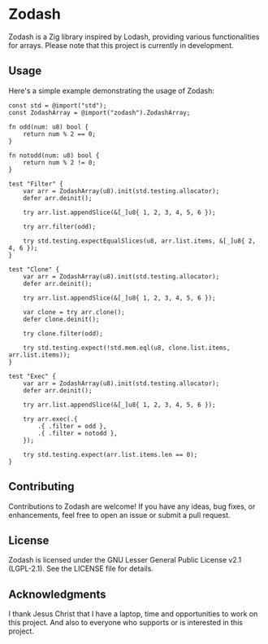 # Zodash

Zodash is a Zig library inspired by Lodash, providing various functionalities for arrays. Please note that this project is currently in development.

## Usage

Here's a simple example demonstrating the usage of Zodash:

```zig
const std = @import("std");
const ZodashArray = @import("zodash").ZodashArray;

fn odd(num: u8) bool {
    return num % 2 == 0;
}

fn notodd(num: u8) bool {
    return num % 2 != 0;
}

test "Filter" {
    var arr = ZodashArray(u8).init(std.testing.allocator);
    defer arr.deinit();

    try arr.list.appendSlice(&[_]u8{ 1, 2, 3, 4, 5, 6 });

    try arr.filter(odd);

    try std.testing.expectEqualSlices(u8, arr.list.items, &[_]u8{ 2, 4, 6 });
}

test "Clone" {
    var arr = ZodashArray(u8).init(std.testing.allocator);
    defer arr.deinit();

    try arr.list.appendSlice(&[_]u8{ 1, 2, 3, 4, 5, 6 });

    var clone = try arr.clone();
    defer clone.deinit();

    try clone.filter(odd);

    try std.testing.expect(!std.mem.eql(u8, clone.list.items, arr.list.items));
}

test "Exec" {
    var arr = ZodashArray(u8).init(std.testing.allocator);
    defer arr.deinit();

    try arr.list.appendSlice(&[_]u8{ 1, 2, 3, 4, 5, 6 });

    try arr.exec(.{
        .{ .filter = odd },
        .{ .filter = notodd },
    });

    try std.testing.expect(arr.list.items.len == 0);
}
```

## Contributing

Contributions to Zodash are welcome! If you have any ideas, bug fixes, or enhancements, feel free to open an issue or submit a pull request.

## License

Zodash is licensed under the GNU Lesser General Public License v2.1 (LGPL-2.1). See the LICENSE file for details.

## Acknowledgments

I thank Jesus Christ that I have a laptop, time and opportunities to work on this project. And also to everyone who supports or is interested in this project.
